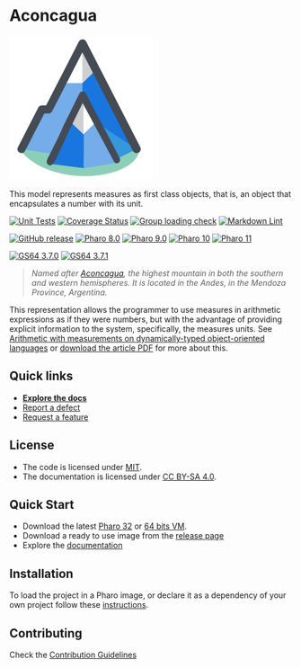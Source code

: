 # Aconcagua

![Logo](assets/logo.svg)

This model represents measures as first class objects, that is, an object that
encapsulates a number with its unit.

[![Unit Tests](https://github.com/ba-st/Aconcagua/actions/workflows/unit-tests.yml/badge.svg)](https://github.com/ba-st/Aconcagua/actions/workflows/unit-tests.yml/badge.svg)
[![Coverage Status](https://codecov.io/github/ba-st/Aconcagua/coverage.svg?branch=release-candidate)](https://codecov.io/gh/ba-st/Aconcagua/branch/release-candidate)
[![Group loading check](https://github.com/ba-st/Aconcagua/actions/workflows/loading-groups.yml/badge.svg)](https://github.com/ba-st/Aconcagua/actions/workflows/loading-groups.yml)
[![Markdown Lint](https://github.com/ba-st/Aconcagua/actions/workflows/markdown-lint.yml/badge.svg)](https://github.com/ba-st/Aconcagua/actions/workflows/markdown-lint.yml)

[![GitHub release](https://img.shields.io/github/release/ba-st/Aconcagua.svg)](https://github.com/ba-st/Aconcagua/releases/latest)
[![Pharo 8.0](https://img.shields.io/badge/Pharo-8.0-informational)](https://pharo.org)
[![Pharo 9.0](https://img.shields.io/badge/Pharo-9.0-informational)](https://pharo.org)
[![Pharo 10](https://img.shields.io/badge/Pharo-10-informational)](https://pharo.org)
[![Pharo 11](https://img.shields.io/badge/Pharo-11-informational)](https://pharo.org)

[![GS64 3.7.0](https://img.shields.io/badge/GS64-3.7.0-informational)](https://gemtalksystems.com/products/gs64/)
[![GS64 3.7.1](https://img.shields.io/badge/GS64-3.7.1-informational)](https://gemtalksystems.com/products/gs64/)

> *Named after [Aconcagua](https://en.wikipedia.org/wiki/Aconcagua), the highest
> mountain in both the southern and western hemispheres. It is located in the
> Andes, in the Mendoza Province, Argentina.*

This representation allows the programmer to use measures in arithmetic
expressions as if they were numbers, but with the advantage of providing
explicit information to the system, specifically, the measures units.
See [Arithmetic with measurements on dynamically-typed object-oriented languages](http://dl.acm.org/citation.cfm?id=1094964)
or [download the article PDF](http://stephane.ducasse.free.fr/Teaching/CoursAnnecy/0506-M1-COO/aconcagua-p292-wilkinson.pdf)
for more about this.

## Quick links

- [**Explore the docs**](docs/)
- [Report a defect](https://github.com/ba-st/Aconcagua/issues/new?labels=Type%3A+Defect)
- [Request a feature](https://github.com/ba-st/Aconcagua/issues/new?labels=Type%3A+Feature)

## License

- The code is licensed under [MIT](LICENSE).
- The documentation is licensed under [CC BY-SA 4.0](http://creativecommons.org/licenses/by-sa/4.0/).

## Quick Start

- Download the latest [Pharo 32](https://get.pharo.org/) or [64 bits VM](https://get.pharo.org/64/).
- Download a ready to use image from the [release page](https://github.com/ba-st/Aconcagua/releases/latest)
- Explore the [documentation](docs/)

## Installation

To load the project in a Pharo image, or declare it as a dependency of your own
project follow these [instructions](docs/Installation.md).

## Contributing

Check the [Contribution Guidelines](CONTRIBUTING.md)
